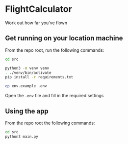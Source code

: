 # FlightCalculator
Work out how far you've flown


## Get running on your location machine

From the repo root, run the following commands:

```bash
cd src

python3 -m venv venv
. ./venv/bin/activate
pip install -r requirements.txt

cp env.example .env

```

Open the `.env` file and fill in the required settings


## Using the app

From the repo root the following commands:

```bash
cd src
python3 main.py
```